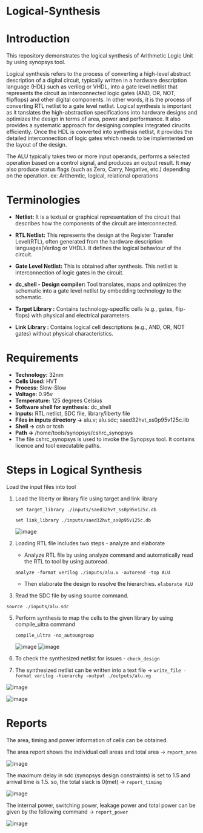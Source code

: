 # Logical-Synthesis

# Introduction
 This repository demonstrates the logical synthesis of Arithmetic Logic Unit by using synopsys tool.

Logical synthesis refers to the process of converting a high-level abstract description of a digital circuit, typically written in a hardware description language (HDL) such as verilog or VHDL, into a gate level netlist that represents the circuit as interconnected logic gates (AND, OR, NOT, flipflops) and other digital components. In other words, it is the process of converting RTL netlist to a gate level netlist. Logical synthesis is important as it tanslates the high-abstraction specifications into hardware designs and optimizes the design in terms of area, power and performance. It also provides a systematic approach for designing complex integrated cirucits efficiently. Once the HDL is converted into synthesis netlist, it provides the detailed interconnection of logic gates which needs to be implemtented on the layout of the design.

The ALU typically takes two or more input operands, performs a selected operation based on a control signal, and produces an output result. It may also produce status flags (such as Zero, Carry, Negative, etc.) depending on the operation. ex: Arithemtic, logical, relational operations

# Terminologies

- **Netlist:** It is a textual or graphical representation of the circuit that describes how the components of the circuit are interconnected.

- **RTL Netlist:** This represents the design at the Register Transfer Level(RTL), often generated from the hardware description languages(Verilog or VHDL). It defines the logical behaviour of the circuit.

- **Gate Level Netlist:** This is obtained after synthesis. This netlist is interconnection of logic gates in the circuit. 

- **dc_shell - Design compiler:** Tool translates, maps and optimizes the schematic into a gate level netlist by embedding technology to the schematic.

- **Target Library :** Contains technology-specific cells (e.g., gates, flip-flops) with physical and electrical parameters.

- **Link Library :** Contains logical cell descriptions (e.g., AND, OR, NOT gates) without physical characteristics.

# Requirements
- **Technology:** 32nm
- **Cells Used:** HVT
- **Process:** Slow-Slow
- **Voltage:** 0.95v
- **Temperature:** 125 degrees Celsius
- **Software shell for synthesis:** dc_shell
- **Inputs:** RTL netlist, SDC file, library/liberty file
- **Files in inputs directory ->** alu.v; alu.sdc; saed32hvt_ss0p95v125c.lib
- **Shell ->** csh or tcsh
- **Path ->** /home/tools/synopsys/cshrc_synopsys
- The file cshrc_synopsys is used to invoke the Synopsys tool. It contains licence and tool executable paths.

# Steps in Logical Synthesis

Load the input files into tool
  
1. Load the liberty or library file using target and link library
   
     `set target_library ./inputs/saed32hvt_ss0p95v125c.db`
   
     `set link_library ./inputs/saed32hvt_ss0p95v125c.db`

    ![image](https://github.com/Jyothi181/Logical-Synthesis/blob/main/pictures/Picture1.png)

3. Loading RTL file includes two steps - analyze and elaborate
   
   - Analyze RTL file by using analyze command and automatically read the RTL to tool by using autoread.

    `analyze -format verilog ./inputs/alu.v -autoread -top ALU`

   - Then elaborate the design to resolve the hierarchies. `elaborate ALU`
  
 
5. Read the SDC file by using source command.

  `source ./inputs/alu.sdc`

5. Perform synthesis to map the cells to the given library by using compile_ultra command

   `compile_ultra -no_autoungroup`

    ![image](https://github.com/Jyothi181/Logical-Synthesis/blob/main/pictures/Picture2.png)
    ![image](https://github.com/Jyothi181/Logical-Synthesis/blob/main/pictures/Picture3.png)

   
7. To check the synthesized netlist for issues - `check_design`

8. The synthesized netlist can be written into a text file -> `write_file -format verilog -hierarchy -output ./outputs/alu.vg`

  ![image](https://github.com/Jyothi181/Logical-Synthesis/blob/main/pictures/Picture4.png)
  
  ![image](https://github.com/Jyothi181/Logical-Synthesis/blob/main/pictures/Picture5.png)


# Reports

The area, timing and power information of cells can be obtained.

The area report shows the individual cell areas and total area -> `report_area`

 ![image](https://github.com/Jyothi181/Logical-Synthesis/blob/main/pictures/Picture6.png)

The maximum delay in sdc (synopsys design constraints) is set to 1.5 and arrival time is 1.5. so, the total slack is 0(met) -> `report_timing`

 ![image](https://github.com/Jyothi181/Logical-Synthesis/blob/main/pictures/Picture7.png)

The internal power, switching power, leakage power and total power can be given by the following command -> `report_power`

 ![image](https://github.com/Jyothi181/Logical-Synthesis/blob/main/pictures/Picture8.png)







